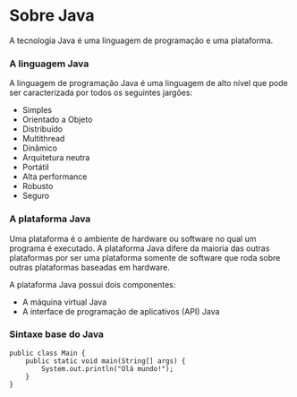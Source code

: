 <h1>Sobre Java</h1>
<p>A tecnologia Java é uma linguagem de programação e uma plataforma.<p>

<h3>A linguagem Java</h3>
<p>A linguagem de programação Java é uma linguagem de alto nível que pode ser caracterizada por todos os seguintes jargões:</p>

<ul>
<li>Simples</li>
<li>Orientado a Objeto</li>
<li>Distribuído</li>
<li>Multithread</li>
<li>Dinâmico</li>
<li>Arquitetura neutra</li>
<li>Portátil</li>
<li>Alta performance</li>
<li>Robusto</li>
<li>Seguro</li>
</ul>

<h3>A plataforma Java</h3>
<p>Uma plataforma é o ambiente de hardware ou software no qual um programa é executado. A plataforma Java difere da maioria das outras plataformas por ser uma plataforma somente de software que roda sobre outras plataformas baseadas em hardware.</p>
<p>A plataforma Java possui dois componentes:</p>

<ul>
<li>A máquina virtual Java</li>
<li>A interface de programação de aplicativos (API) Java</li>
</ul>

<h3>Sintaxe base do Java</h3>

~~~
public class Main {
    public static void main(String[] args) {
        System.out.println("Olá mundo!");
    }
}
~~~
